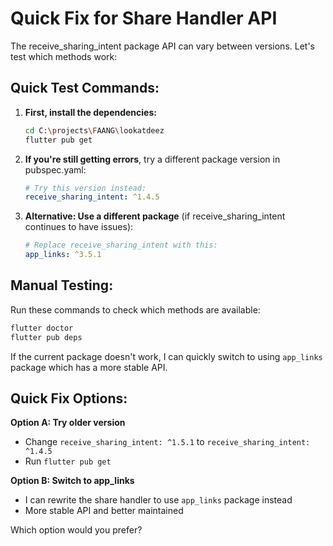 # Quick Fix for Share Handler API

The receive_sharing_intent package API can vary between versions. Let's test which methods work:

## Quick Test Commands:

1. **First, install the dependencies:**
   ```bash
   cd C:\projects\FAANG\lookatdeez
   flutter pub get
   ```

2. **If you're still getting errors**, try a different package version in pubspec.yaml:
   ```yaml
   # Try this version instead:
   receive_sharing_intent: ^1.4.5
   ```

3. **Alternative: Use a different package** (if receive_sharing_intent continues to have issues):
   ```yaml
   # Replace receive_sharing_intent with this:
   app_links: ^3.5.1
   ```

## Manual Testing:

Run these commands to check which methods are available:

```bash
flutter doctor
flutter pub deps
```

If the current package doesn't work, I can quickly switch to using `app_links` package which has a more stable API.

## Quick Fix Options:

**Option A: Try older version**
- Change `receive_sharing_intent: ^1.5.1` to `receive_sharing_intent: ^1.4.5`
- Run `flutter pub get`

**Option B: Switch to app_links** 
- I can rewrite the share handler to use `app_links` package instead
- More stable API and better maintained

Which option would you prefer?
